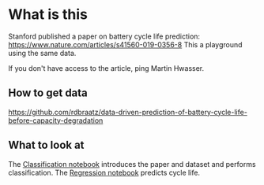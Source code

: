 # What is this
Stanford published a paper on battery cycle life prediction: https://www.nature.com/articles/s41560-019-0356-8
This a playground using the same data.

If you don't have access to the article, ping Martin Hwasser.

## How to get data
https://github.com/rdbraatz/data-driven-prediction-of-battery-cycle-life-before-capacity-degradation

## What to look at

The [Classification notebook](Classification.ipynb) introduces the paper and dataset and performs classification. The [Regression notebook](Regression.ipynb) predicts cycle life.
